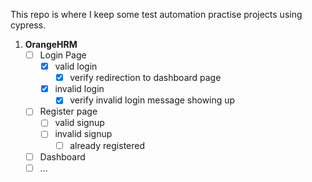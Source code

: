 This repo is where I keep some test automation practise projects using cypress.

1. **OrangeHRM**
    - [ ] Login Page
        - [x] valid login
            - [x] verify redirection to dashboard page
        - [x] invalid login
            - [x] verify invalid login message showing up
    - [ ] Register page
        - [ ] valid signup
        - [ ] invalid signup
            - [ ] already registered
    - [ ] Dashboard
    - [ ] ...